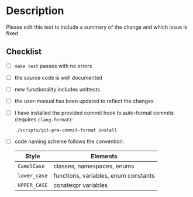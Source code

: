 # Description

Please edit this text to include a summary of the change and which issue is fixed.

## Checklist

- [ ] `make test` passes with no errors
- [ ] the source code is well documented
- [ ] new functionality includes unittests
- [ ] the user-manual has been updated to reflect the changes
- [ ] I have installed the provided commit hook to auto-format commits (requires `clang-format`):

  ``` bash
  ./scripts/git-pre-commit-format install
  ```

- [ ] code naming scheme follows the convention:

  Style        | Elements
  ------------ | --------------------------
  `CamelCase`  | classes, namespaces, enums
  `lower_case` | functions, variables, enum constants
  `UPPER_CASE` | constexpr variables
